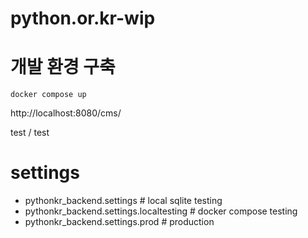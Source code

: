 # python.or.kr-wip

# 개발 환경 구축

 ```
 docker compose up
 ```

 http://localhost:8080/cms/

 test / test


# settings
- pythonkr_backend.settings # local sqlite testing
- pythonkr_backend.settings.localtesting  # docker compose testing
- pythonkr_backend.settings.prod # production
